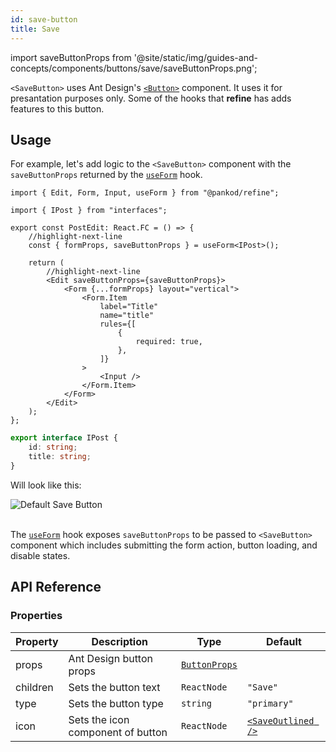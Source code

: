 ```yaml
---
id: save-button
title: Save
---
```


import saveButtonProps from '@site/static/img/guides-and-concepts/components/buttons/save/saveButtonProps.png';

`<SaveButton>` uses Ant Design's [`<Button>`](https://ant.design/components/button/) component. It uses it for presantation purposes only. Some of the hooks that **refine** has adds features to this button.

## Usage

For example, let's add logic to the `<SaveButton>` component with the `saveButtonProps` returned by the [`useForm`](api-references/hooks/form/useForm.md) hook.

```tsx
import { Edit, Form, Input, useForm } from "@pankod/refine";

import { IPost } from "interfaces";

export const PostEdit: React.FC = () => {
    //highlight-next-line
    const { formProps, saveButtonProps } = useForm<IPost>();

    return (
        //highlight-next-line
        <Edit saveButtonProps={saveButtonProps}>
            <Form {...formProps} layout="vertical">
                <Form.Item
                    label="Title"
                    name="title"
                    rules={[
                        {
                            required: true,
                        },
                    ]}
                >
                    <Input />
                </Form.Item>
            </Form>
        </Edit>
    );
};
```

```ts
export interface IPost {
    id: string;
    title: string;
}
```

Will look like this:

<div>
    <img  src={saveButtonProps} alt="Default Save Button" />
</div>
<br/>

The [`useForm`](api-references/hooks/form/useForm.md) hook exposes `saveButtonProps` to be passed to `<SaveButton>` component which includes submitting the form action, button loading, and disable states. 

## API Reference

### Properties

| Property | Description                      | Type                                                       | Default                                                   |
| -------- | -------------------------------- | ---------------------------------------------------------- | --------------------------------------------------------- |
| props    | Ant Design button props          | [`ButtonProps`](https://ant.design/components/button/#API) |                                                           |
| children | Sets the button text              | `ReactNode`                                                | `"Save"`                                                  |
| type     | Sets the button type              | `string`                                                   | `"primary"`                                               |
| icon     | Sets the icon component of button | `ReactNode`                                                | [`<SaveOutlined />`](https://ant.design/components/icon/) |
